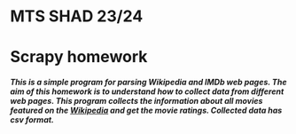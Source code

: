 <h1>MTS SHAD 23/24</h1>
<h1>Scrapy homework</h1>
<h5>
  This is a simple program for parsing Wikipedia and IMDb web pages. The aim of this homework is to understand how to collect data from different web pages. This program collects the information about all movies featured 
  on the <a href=https://ru.wikipedia.org/wiki/%D0%9A%D0%B0%D1%82%D0%B5%D0%B3%D0%BE%D1%80%D0%B8%D1%8F:%D0%A4%D0%B8%D0%BB%D1%8C%D0%BC%D1%8B>Wikipedia</a> and get the movie ratings. Collected data has csv format.
</h5>
